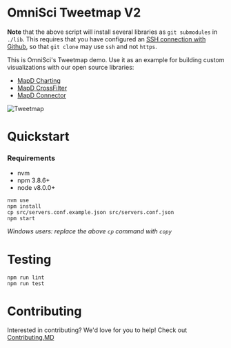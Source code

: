 # OmniSci Tweetmap V2


**Note** that the above script will install several libraries as `git submodules` in `./lib`. This requires that you have configured an [SSH connection with Github](https://help.github.com/articles/testing-your-ssh-connection/), so that `git clone` may use `ssh` and not `https`.


This is OmniSci's Tweetmap demo. Use it as an example for building custom visualizations with our open source libraries:
* [MapD Charting](https://github.com/mapd/mapd-charting)
* [MapD CrossFilter](https://github.com/mapd/mapd-crossfilter)
* [MapD Connector](https://github.com/mapd/mapd-connector)

![Tweetmap](https://user-images.githubusercontent.com/4845281/28989306-42d34c62-7929-11e7-8bf4-e342687d73fe.png)
# Quickstart
### Requirements
* nvm
* npm 3.8.6+
* node v8.0.0+
```
nvm use
npm install
cp src/servers.conf.example.json src/servers.conf.json
npm start
```
*Windows users: replace the above `cp` command with `copy`*

# Testing
```
npm run lint
npm run test
```
# Contributing
Interested in contributing? We'd love for you to help! Check out [Contributing.MD](.github/CONTRIBUTING.md)
